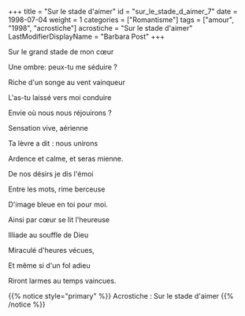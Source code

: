 +++
title = "Sur le stade d'aimer"
id = "sur_le_stade_d_aimer_7"
date = 1998-07-04
weight = 1
categories = ["Romantisme"]
tags = ["amour", "1998", "acrostiche"]
acrostiche = "Sur le stade d'aimer"
LastModifierDisplayName = "Barbara Post"
+++

Sur le grand stade de mon cœur

Une ombre: peux-tu me séduire ?

Riche d'un songe au vent vainqueur

L'as-tu laissé vers moi conduire

Envie où nous nous réjouirons ?

Sensation vive, aérienne

Ta lèvre a dit : nous unirons

Ardence et calme, et seras mienne.

De nos désirs je dis l'émoi

Entre les mots, rime berceuse

D'image bleue en toi pour moi.

Ainsi par cœur se lit l'heureuse

Illiade au souffle de Dieu

Miraculé d'heures vécues,

Et même si d'un fol adieu

Riront larmes au temps vaincues.

{{% notice style="primary" %}}
Acrostiche : Sur le stade d'aimer
{{% /notice %}}
